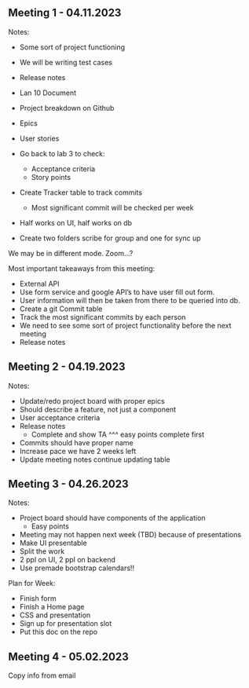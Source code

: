 ## Meeting 1 - 04.11.2023

Notes:

- Some sort of project functioning
- We will be writing test cases
- Release notes
- Lan 10 Document
- Project breakdown on Github
- Epics
- User stories

- Go back to lab 3 to check:

  - Acceptance criteria
  - Story points

- Create Tracker table to track commits

  - Most significant commit will be checked per week

- Half works on UI, half works on db
- Create two folders scribe for group and one for sync up

We may be in different mode. Zoom...?

Most important takeaways from this meeting:

- External API
- Use form service and google API’s to have user fill out form.
- User information will then be taken from there to be queried into db.
- Create a git Commit table
- Track the most significant commits by each person
- We need to see some sort of project functionality before the next meeting
- Release notes

## Meeting 2 - 04.19.2023

Notes:

- Update/redo project board with proper epics
- Should describe a feature, not just a component
- User acceptance criteria
- Release notes
  - Complete and show TA ^^^ easy points complete first
- Commits should have proper name
- Increase pace we have 2 weeks left
- Update meeting notes continue updating table

## Meeting 3 - 04.26.2023

Notes:

- Project board should have components of the application
  - Easy points
- Meeting may not happen next week (TBD) because of presentations
- Make UI presentable
- Split the work
- 2 ppl on UI, 2 ppl on backend
- Use premade bootstrap calendars!!

Plan for Week:

- Finish form
- Finish a Home page
- CSS and presentation
- Sign up for presentation slot
- Put this doc on the repo

## Meeting 4 - 05.02.2023

Copy info from email
